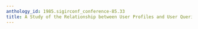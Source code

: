 ```yaml
---
anthology_id: 1985.sigirconf_conference-85.33
title: A Study of the Relationship between User Profiles and User Queries
---
```

